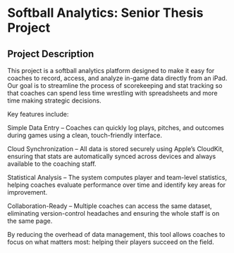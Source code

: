 # Softball Analytics: Senior Thesis Project
## Project Description

This project is a softball analytics platform designed to make it easy for coaches to record, access, and analyze in-game data directly from an iPad. Our goal is to streamline the process of scorekeeping and stat tracking so that coaches can spend less time wrestling with spreadsheets and more time making strategic decisions.

Key features include:

Simple Data Entry – Coaches can quickly log plays, pitches, and outcomes during games using a clean, touch-friendly interface.

Cloud Synchronization – All data is stored securely using Apple’s CloudKit, ensuring that stats are automatically synced across devices and always available to the coaching staff.

Statistical Analysis – The system computes player and team-level statistics, helping coaches evaluate performance over time and identify key areas for improvement.

Collaboration-Ready – Multiple coaches can access the same dataset, eliminating version-control headaches and ensuring the whole staff is on the same page.

By reducing the overhead of data management, this tool allows coaches to focus on what matters most: helping their players succeed on the field.
